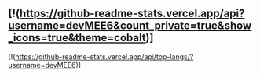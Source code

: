 [!(https://github-readme-stats.vercel.app/api?username=devMEE6&count_private=true&show_icons=true&theme=cobalt)]
-------------------------
[!(https://github-readme-stats.vercel.app/api/top-langs/?username=devMEE6)]
